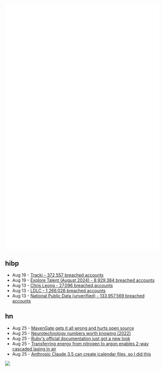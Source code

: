 ![Metrics](https://raw.githubusercontent.com/phixion/phixion/master/metrics.svg)

## hibp

<!--
for https://github.com/phixion/phixion/blob/main/.github/workflows/feeds.yml
-->
<!--START_SECTION:haveibeenpwnd-->
- Aug 19 - [Tracki - 372,557 breached accounts](https://haveibeenpwned.com/PwnedWebsites#Tracki)
- Aug 19 - [Explore Talent (August 2024) - 8,929,384 breached accounts](https://haveibeenpwned.com/PwnedWebsites#ExploreTalentAug2024)
- Aug 13 - [Chris Leong - 27,096 breached accounts](https://haveibeenpwned.com/PwnedWebsites#ChrisLeong)
- Aug 13 - [LDLC - 1,266,026 breached accounts](https://haveibeenpwned.com/PwnedWebsites#LDLC)
- Aug 13 - [National Public Data (unverified) - 133,957,569 breached accounts](https://haveibeenpwned.com/PwnedWebsites#NationalPublicData)
<!--END_SECTION:haveibeenpwnd-->

## hn

<!--
for https://github.com/phixion/phixion/blob/main/.github/workflows/feeds.yml
-->
<!--START_SECTION:hn-->
- Aug 25 - [MavenGate gets it all wrong and hurts open source](http://day-to-day-stuff.blogspot.com/2024/08/mavengate-gets-it-all-wrong-and-hurts.html)
- Aug 25 - [Neurotechnology numbers worth knowing (2022)](https://milan.cvitkovic.net/writing/neurotechnology_numbers_worth_knowing/)
- Aug 25 - [Ruby's official documentation just got a new look](https://docs.ruby-lang.org/en/master/)
- Aug 25 - [Transferring energy from nitrogen to argon enables 2-way cascaded lasing in air](https://phys.org/news/2024-08-mechanism-energy-nitrogen-argon-enables.html)
- Aug 25 - [Anthropic Claude 3.5 can create icalendar files, so I did this](https://gregsramblings.com/stupid-but-useful-ai-tricks-creating-calendar-entries-from-an-image-using-anthropic-claude-35)
<!--END_SECTION:hn-->

<!--
for https://yhype.me
-->
![](https://hit.yhype.me/github/profile?user_id=13013670)
